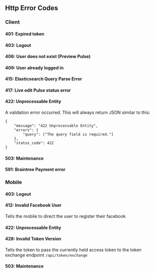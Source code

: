 ## Http Error Codes

### Client 

#### 401: Expired token
#### 403: Logout
#### 406: User does not exist (Preview Pulse)
#### 409: User already logged in
#### 415: Elasticsearch Query Parse Error
#### 417: Live edit Pulse status error
#### 422: Unprocessable Entity

A validation error occurred. This will always return JSON similar to this:
```
{
	"message": "422 Unprocessable Entity",
	"errors": {
		"query": ["The query field is required."]
	},
	"status_code": 422
}
```
#### 503: Maintenance
#### 591: Braintree Payment error


### Mobile

#### 403: Logout
#### 412: Invalid Facebook User
Tells the mobile to direct the user to register their facebook
#### 422: Unprocessable Entity
#### 428: Invalid Token Version
Tells the token to pass the currently held access token to the token exchange endpoint `/api/token/exchange`

#### 503: Maintenance
